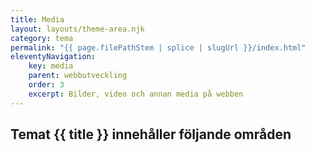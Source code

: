 ```yaml
---
title: Media
layout: layouts/theme-area.njk
category: tema
permalink: "{{ page.filePathStem | splice | slugUrl }}/index.html"
eleventyNavigation:
    key: media
    parent: webbutveckling
    order: 3
    excerpt: Bilder, video och annan media på webben
---
```

## Temat {{ title }} innehåller följande områden
